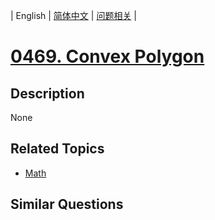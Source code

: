 
| English | [简体中文](README.md) | [问题相关](QUESTION.md) |
# [0469. Convex Polygon](https://leetcode-cn.com/problems/convex-polygon/)
## Description
None
## Related Topics
- [Math](https://leetcode-cn.com/tag/math)
## Similar Questions

